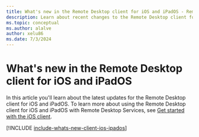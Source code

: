 ```yaml
---
title: What's new in the Remote Desktop client for iOS and iPadOS - Remote Desktop Services
description: Learn about recent changes to the Remote Desktop client for iOS and iPadOS
ms.topic: conceptual
ms.author: alalve
author: xelu86
ms.date: 7/3/2024
---
```


# What's new in the Remote Desktop client for iOS and iPadOS

In this article you'll learn about the latest updates for the Remote Desktop client for iOS and iPadOS. To learn more about using the Remote Desktop client for iOS and iPadOS with Remote Desktop Services, see [Get started with the iOS client](remote-desktop-ios.md).

[!INCLUDE [include-whats-new-client-ios-ipados](../articles/includes/include-whats-new-client-ios-ipados.md)]
